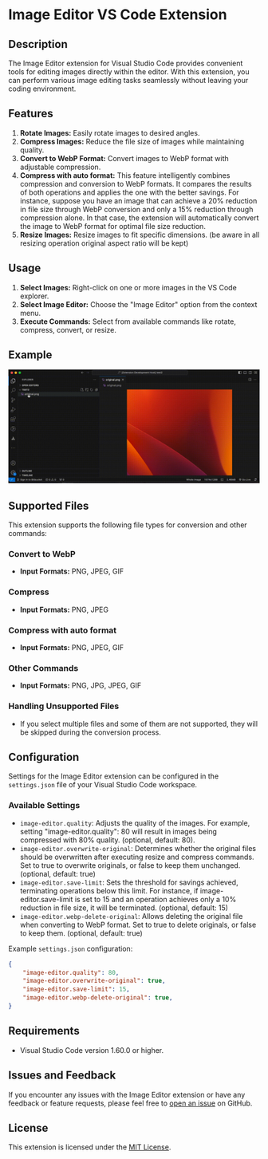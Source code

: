 # Image Editor VS Code Extension

## Description

The Image Editor extension for Visual Studio Code provides convenient tools for editing images directly within the editor. With this extension, you can perform various image editing tasks seamlessly without leaving your coding environment.

## Features

1. **Rotate Images:** Easily rotate images to desired angles.
2. **Compress Images:** Reduce the file size of images while maintaining quality.
3. **Convert to WebP Format:** Convert images to WebP format with adjustable compression.
4. **Compress with auto format:** This feature intelligently combines compression and conversion to WebP formats. It compares the results of both operations and applies the one with the better savings. For instance, suppose you have an image that can achieve a 20% reduction in file size through WebP conversion and only a 15% reduction through compression alone. In that case, the extension will automatically convert the image to WebP format for optimal file size reduction.
5. **Resize Images:** Resize images to fit specific dimensions. (be aware in all resizing operation original aspect ratio will be kept)

## Usage

1. **Select Images:** Right-click on one or more images in the VS Code explorer.
2. **Select Image Editor:** Choose the "Image Editor" option from the context menu.
3. **Execute Commands:** Select from available commands like rotate, compress, convert, or resize.

## Example

![feature X](https://github.com/lemehovskiy/vs-code-image-editor/blob/main/images/demo.gif?raw=true)

## Supported Files

This extension supports the following file types for conversion and other commands:

### Convert to WebP

- **Input Formats:** PNG, JPEG, GIF

### Compress

- **Input Formats:** PNG, JPEG

### Compress with auto format

- **Input Formats:** PNG, JPEG, GIF

### Other Commands

- **Input Formats:** PNG, JPG, JPEG, GIF

### Handling Unsupported Files

- If you select multiple files and some of them are not supported, they will be skipped during the conversion process.

## Configuration

Settings for the Image Editor extension can be configured in the `settings.json` file of your Visual Studio Code workspace.

### Available Settings

- `image-editor.quality`: Adjusts the quality of the images. For example, setting "image-editor.quality": 80 will result in images being compressed with 80% quality. (optional, default: 80).
- `image-editor.overwrite-original`: Determines whether the original files should be overwritten after executing resize and compress commands. Set to true to overwrite originals, or false to keep them unchanged. (optional, default: true)
- `image-editor.save-limit`: Sets the threshold for savings achieved, terminating operations below this limit. For instance, if image-editor.save-limit is set to 15 and an operation achieves only a 10% reduction in file size, it will be terminated. (optional, default: 15)
- `image-editor.webp-delete-original`: Allows deleting the original file when converting to WebP format. Set to true to delete originals, or false to keep them. (optional, default: true)

Example `settings.json` configuration:

```json
{
    "image-editor.quality": 80,
    "image-editor.overwrite-original": true,
    "image-editor.save-limit": 15,
    "image-editor.webp-delete-original": true,
}
```

## Requirements

- Visual Studio Code version 1.60.0 or higher.

## Issues and Feedback

If you encounter any issues with the Image Editor extension or have any feedback or feature requests, please feel free to [open an issue](https://github.com/lemehovskiy/vs-code-image-editor/issues) on GitHub.

## License

This extension is licensed under the [MIT License](LICENSE).
